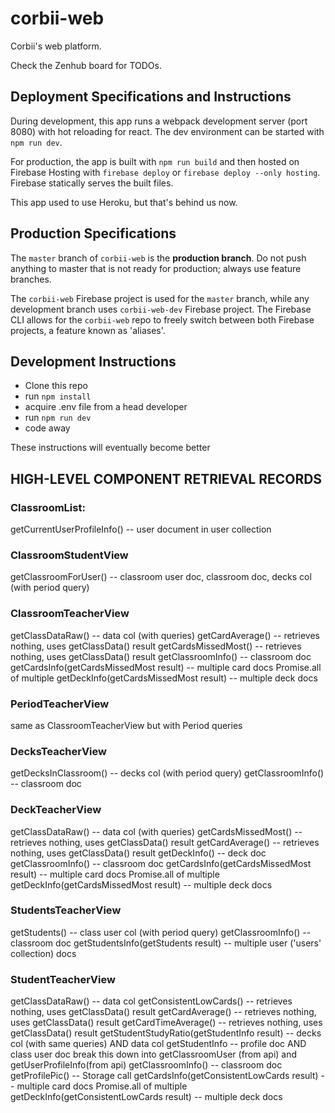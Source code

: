 # corbii-web
Corbii's web platform.

Check the Zenhub board for TODOs.

## Deployment Specifications and Instructions

During development, this app runs a webpack development server (port 8080) with hot reloading for react. The dev environment can be started with `npm run dev`.

For production, the app is built with `npm run build` and then hosted on Firebase Hosting with `firebase deploy` or `firebase deploy --only hosting`. Firebase statically serves the built files.

This app used to use Heroku, but that's behind us now.


## Production Specifications

The `master` branch of `corbii-web` is the **production branch**. Do not push anything to master that is not ready for production; always use feature branches.

The `corbii-web` Firebase project is used for the `master` branch, while any development branch uses `corbii-web-dev` Firebase project. The Firebase CLI allows for the `corbii-web` repo to freely switch between both Firebase projects, a feature known as 'aliases'. 

## Development Instructions

* Clone this repo
* run `npm install`
* acquire .env file from a head developer
* run `npm run dev`
* code away

These instructions will eventually become better

## HIGH-LEVEL COMPONENT RETRIEVAL RECORDS

### ClassroomList:
getCurrentUserProfileInfo() -- user document in user collection

### ClassroomStudentView
getClassroomForUser() -- classroom user doc, classroom doc, decks col (with period query)

### ClassroomTeacherView
getClassDataRaw() -- data col (with queries)
getCardAverage() -- retrieves nothing, uses getClassData() result
getCardsMissedMost() -- retrieves nothing, uses getClassData() result
getClassroomInfo() -- classroom doc
getCardsInfo(getCardsMissedMost result) -- multiple card docs
Promise.all of multiple getDeckInfo(getCardsMissedMost result) -- multiple deck docs

### PeriodTeacherView
same as ClassroomTeacherView but with Period queries

### DecksTeacherView
getDecksInClassroom() -- decks col (with period query)
getClassroomInfo() -- classroom doc

### DeckTeacherView
getClassDataRaw() -- data col (with queries)
getCardsMissedMost() -- retrieves nothing, uses getClassData() result
getCardAverage() -- retrieves nothing, uses getClassData() result
getDeckInfo() -- deck doc
getClassroomInfo() -- classroom doc
getCardsInfo(getCardsMissedMost result) -- multiple card docs
Promise.all of multiple getDeckInfo(getCardsMissedMost result) -- multiple deck docs

### StudentsTeacherView
getStudents() -- class user col (with period query)
getClassroomInfo() -- classroom doc
getStudentsInfo(getStudents result) --  multiple user ('users' collection) docs

### StudentTeacherView
getClassDataRaw() -- data col 
getConsistentLowCards() -- retrieves nothing, uses getClassData() result
getCardAverage() -- retrieves nothing, uses getClassData() result
getCardTimeAverage() -- retrieves nothing, uses getClassData() result
getStudentStudyRatio(getStudentInfo result) -- decks col (with same queries) AND data col
getStudentInfo -- profile doc AND class user doc
  break this down into getClassroomUser (from api) and getUserProfileInfo(from api)
getClassroomInfo() -- classroom doc
getProfilePic() -- Storage call
getCardsInfo(getConsistentLowCards result) -- multiple card docs
Promise.all of multiple getDeckInfo(getConsistentLowCards result) -- multiple deck docs